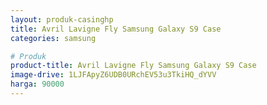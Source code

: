 ```yaml
---
layout: produk-casinghp
title: Avril Lavigne Fly Samsung Galaxy S9 Case
categories: samsung

# Produk
product-title: Avril Lavigne Fly Samsung Galaxy S9 Case
image-drive: 1LJFApyZ6UDB0URchEV53u3TkiHQ_dYVV
harga: 90000
---
```

